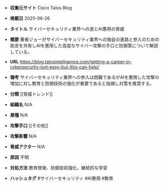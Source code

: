 - **収集元サイト**
Cisco Talos Blog

- **掲載日**
2025-06-26

- **タイトル**
サイバーセキュリティ業界への道とAI悪用の脅威

- **概要**
著者ジョーがサイバーセキュリティ業界への独自の進路と参入のための助言を共有しAIを悪用した高度なサイバー攻撃の手口と防御策について解説している。

- **URL**
https://blog.talosintelligence.com/getting-a-career-in-cybersecurity-isnt-easy-but-this-can-help/

- **備考**
サイバーセキュリティ業界への参入は困難であるがAIを悪用した攻撃の増加に対し教育と防御技術の強化が重要であると指摘し対策を推奨する。

- **分類**
[[脅威トレンド]]

- **組織名**
N/A

- **業種**
N/A

- **攻撃手口**
[[その他]]

- **攻撃影響**
N/A

- **脅威アクター**
N/A

- **原因**
不明

- **対処方法**
教育啓発、防御技術強化、継続的な学習

- **ハッシュタグ**
#サイバーセキュリティ #AI悪用 #教育
